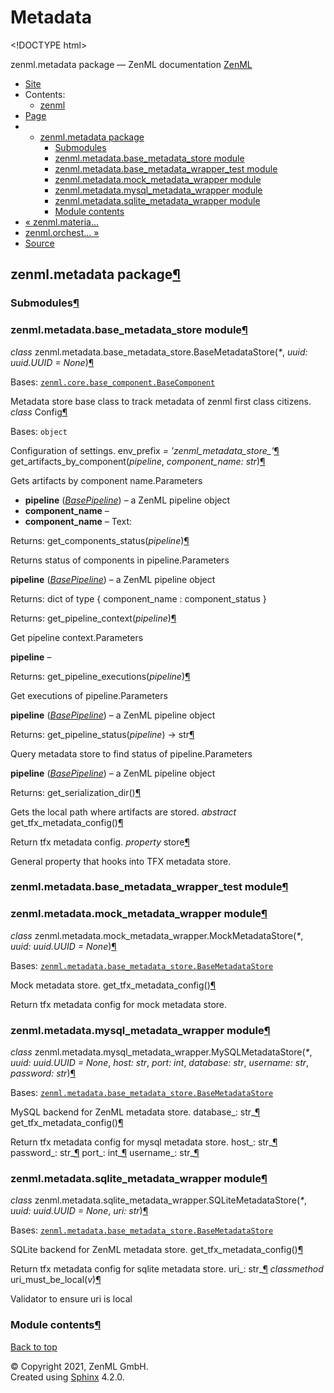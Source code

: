 # Metadata

&lt;!DOCTYPE html&gt;

zenml.metadata package — ZenML documentation  [ZenML](https://github.com/zenml-io/zenml/tree/154f041af2db9874b351cccd305478a173a7e939/docs/sphinx_docs/_build/html/index.html)

*  [Site](https://github.com/zenml-io/zenml/tree/154f041af2db9874b351cccd305478a173a7e939/docs/sphinx_docs/_build/html/index.html)
  * Contents:
    * [zenml](https://github.com/zenml-io/zenml/tree/154f041af2db9874b351cccd305478a173a7e939/docs/sphinx_docs/_build/html/modules.html)
*  [Page](zenml.metadata.md)
  * * [zenml.metadata package](zenml.metadata.md)
      * [Submodules](zenml.metadata.md#submodules)
      * [zenml.metadata.base\_metadata\_store module](zenml.metadata.md#module-zenml.metadata.base_metadata_store)
      * [zenml.metadata.base\_metadata\_wrapper\_test module](zenml.metadata.md#zenml-metadata-base-metadata-wrapper-test-module)
      * [zenml.metadata.mock\_metadata\_wrapper module](zenml.metadata.md#module-zenml.metadata.mock_metadata_wrapper)
      * [zenml.metadata.mysql\_metadata\_wrapper module](zenml.metadata.md#module-zenml.metadata.mysql_metadata_wrapper)
      * [zenml.metadata.sqlite\_metadata\_wrapper module](zenml.metadata.md#module-zenml.metadata.sqlite_metadata_wrapper)
      * [Module contents](zenml.metadata.md#module-zenml.metadata)
* [ « zenml.materia...](zenml.materializers.md)
* [ zenml.orchest... »](zenml.orchestrators/)
*  [Source](https://github.com/zenml-io/zenml/tree/154f041af2db9874b351cccd305478a173a7e939/docs/sphinx_docs/_build/html/_sources/zenml.metadata.rst.txt)

## zenml.metadata package[¶](zenml.metadata.md#zenml-metadata-package)

### Submodules[¶](zenml.metadata.md#submodules)

### zenml.metadata.base\_metadata\_store module[¶](zenml.metadata.md#module-zenml.metadata.base_metadata_store)

 _class_ zenml.metadata.base\_metadata\_store.BaseMetadataStore\(_\*_, _uuid: uuid.UUID = None_\)[¶](zenml.metadata.md#zenml.metadata.base_metadata_store.BaseMetadataStore)

Bases: [`zenml.core.base_component.BaseComponent`](zenml.core.md#zenml.core.base_component.BaseComponent)

Metadata store base class to track metadata of zenml first class citizens. _class_ Config[¶](zenml.metadata.md#zenml.metadata.base_metadata_store.BaseMetadataStore.Config)

Bases: `object`

Configuration of settings. env\_prefix _= 'zenml\_metadata\_store\_'_[¶](zenml.metadata.md#zenml.metadata.base_metadata_store.BaseMetadataStore.Config.env_prefix) get\_artifacts\_by\_component\(_pipeline_, _component\_name: str_\)[¶](zenml.metadata.md#zenml.metadata.base_metadata_store.BaseMetadataStore.get_artifacts_by_component)

Gets artifacts by component name.Parameters

* **pipeline** \([_BasePipeline_](zenml.pipelines.md#zenml.pipelines.base_pipeline.BasePipeline)\) – a ZenML pipeline object
* **component\_name** –
* **component\_name** – Text:

Returns: get\_components\_status\(_pipeline_\)[¶](zenml.metadata.md#zenml.metadata.base_metadata_store.BaseMetadataStore.get_components_status)

Returns status of components in pipeline.Parameters

**pipeline** \([_BasePipeline_](zenml.pipelines.md#zenml.pipelines.base_pipeline.BasePipeline)\) – a ZenML pipeline object

Returns: dict of type { component\_name : component\_status }

Returns: get\_pipeline\_context\(_pipeline_\)[¶](zenml.metadata.md#zenml.metadata.base_metadata_store.BaseMetadataStore.get_pipeline_context)

Get pipeline context.Parameters

**pipeline** –

Returns: get\_pipeline\_executions\(_pipeline_\)[¶](zenml.metadata.md#zenml.metadata.base_metadata_store.BaseMetadataStore.get_pipeline_executions)

Get executions of pipeline.Parameters

**pipeline** \([_BasePipeline_](zenml.pipelines.md#zenml.pipelines.base_pipeline.BasePipeline)\) – a ZenML pipeline object

Returns: get\_pipeline\_status\(_pipeline_\) → str[¶](zenml.metadata.md#zenml.metadata.base_metadata_store.BaseMetadataStore.get_pipeline_status)

Query metadata store to find status of pipeline.Parameters

**pipeline** \([_BasePipeline_](zenml.pipelines.md#zenml.pipelines.base_pipeline.BasePipeline)\) – a ZenML pipeline object

Returns: get\_serialization\_dir\(\)[¶](zenml.metadata.md#zenml.metadata.base_metadata_store.BaseMetadataStore.get_serialization_dir)

Gets the local path where artifacts are stored. _abstract_ get\_tfx\_metadata\_config\(\)[¶](zenml.metadata.md#zenml.metadata.base_metadata_store.BaseMetadataStore.get_tfx_metadata_config)

Return tfx metadata config. _property_ store[¶](zenml.metadata.md#zenml.metadata.base_metadata_store.BaseMetadataStore.store)

General property that hooks into TFX metadata store.

### zenml.metadata.base\_metadata\_wrapper\_test module[¶](zenml.metadata.md#zenml-metadata-base-metadata-wrapper-test-module)

### zenml.metadata.mock\_metadata\_wrapper module[¶](zenml.metadata.md#module-zenml.metadata.mock_metadata_wrapper)

 _class_ zenml.metadata.mock\_metadata\_wrapper.MockMetadataStore\(_\*_, _uuid: uuid.UUID = None_\)[¶](zenml.metadata.md#zenml.metadata.mock_metadata_wrapper.MockMetadataStore)

Bases: [`zenml.metadata.base_metadata_store.BaseMetadataStore`](zenml.metadata.md#zenml.metadata.base_metadata_store.BaseMetadataStore)

Mock metadata store. get\_tfx\_metadata\_config\(\)[¶](zenml.metadata.md#zenml.metadata.mock_metadata_wrapper.MockMetadataStore.get_tfx_metadata_config)

Return tfx metadata config for mock metadata store.

### zenml.metadata.mysql\_metadata\_wrapper module[¶](zenml.metadata.md#module-zenml.metadata.mysql_metadata_wrapper)

 _class_ zenml.metadata.mysql\_metadata\_wrapper.MySQLMetadataStore\(_\*_, _uuid: uuid.UUID = None_, _host: str_, _port: int_, _database: str_, _username: str_, _password: str_\)[¶](zenml.metadata.md#zenml.metadata.mysql_metadata_wrapper.MySQLMetadataStore)

Bases: [`zenml.metadata.base_metadata_store.BaseMetadataStore`](zenml.metadata.md#zenml.metadata.base_metadata_store.BaseMetadataStore)

MySQL backend for ZenML metadata store. database_: str_[¶](zenml.metadata.md#zenml.metadata.mysql_metadata_wrapper.MySQLMetadataStore.database) get\_tfx\_metadata\_config\(\)[¶](zenml.metadata.md#zenml.metadata.mysql_metadata_wrapper.MySQLMetadataStore.get_tfx_metadata_config)

Return tfx metadata config for mysql metadata store. host_: str_[¶](zenml.metadata.md#zenml.metadata.mysql_metadata_wrapper.MySQLMetadataStore.host) password_: str_[¶](zenml.metadata.md#zenml.metadata.mysql_metadata_wrapper.MySQLMetadataStore.password) port_: int_[¶](zenml.metadata.md#zenml.metadata.mysql_metadata_wrapper.MySQLMetadataStore.port) username_: str_[¶](zenml.metadata.md#zenml.metadata.mysql_metadata_wrapper.MySQLMetadataStore.username)

### zenml.metadata.sqlite\_metadata\_wrapper module[¶](zenml.metadata.md#module-zenml.metadata.sqlite_metadata_wrapper)

 _class_ zenml.metadata.sqlite\_metadata\_wrapper.SQLiteMetadataStore\(_\*_, _uuid: uuid.UUID = None_, _uri: str_\)[¶](zenml.metadata.md#zenml.metadata.sqlite_metadata_wrapper.SQLiteMetadataStore)

Bases: [`zenml.metadata.base_metadata_store.BaseMetadataStore`](zenml.metadata.md#zenml.metadata.base_metadata_store.BaseMetadataStore)

SQLite backend for ZenML metadata store. get\_tfx\_metadata\_config\(\)[¶](zenml.metadata.md#zenml.metadata.sqlite_metadata_wrapper.SQLiteMetadataStore.get_tfx_metadata_config)

Return tfx metadata config for sqlite metadata store. uri_: str_[¶](zenml.metadata.md#zenml.metadata.sqlite_metadata_wrapper.SQLiteMetadataStore.uri) _classmethod_ uri\_must\_be\_local\(_v_\)[¶](zenml.metadata.md#zenml.metadata.sqlite_metadata_wrapper.SQLiteMetadataStore.uri_must_be_local)

Validator to ensure uri is local

### Module contents[¶](zenml.metadata.md#module-zenml.metadata)

 [Back to top](zenml.metadata.md)

 © Copyright 2021, ZenML GmbH.  
 Created using [Sphinx](http://sphinx-doc.org/) 4.2.0.  


